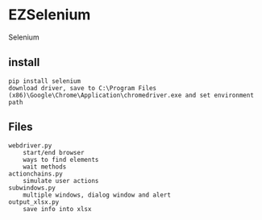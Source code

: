 # EZSelenium
Selenium

## install
    pip install selenium  
    download driver, save to C:\Program Files (x86)\Google\Chrome\Application\chromedriver.exe and set environment path  

## Files
    webdriver.py  
        start/end browser  
        ways to find elements
        wait methods  
    actionchains.py  
        simulate user actions  
    subwindows.py  
        multiple windows, dialog window and alert  
    output_xlsx.py  
        save info into xlsx  